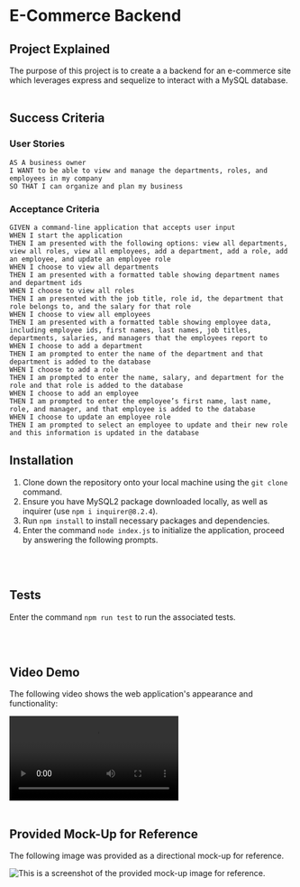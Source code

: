 # E-Commerce Backend

## Project Explained
The purpose of this project is to create a a backend for an e-commerce site which leverages express and sequelize to interact with a MySQL database.
<br></br>
## Success Criteria

### User Stories
```
AS A business owner
I WANT to be able to view and manage the departments, roles, and employees in my company
SO THAT I can organize and plan my business
```
### Acceptance Criteria
```
GIVEN a command-line application that accepts user input
WHEN I start the application
THEN I am presented with the following options: view all departments, view all roles, view all employees, add a department, add a role, add an employee, and update an employee role
WHEN I choose to view all departments
THEN I am presented with a formatted table showing department names and department ids
WHEN I choose to view all roles
THEN I am presented with the job title, role id, the department that role belongs to, and the salary for that role
WHEN I choose to view all employees
THEN I am presented with a formatted table showing employee data, including employee ids, first names, last names, job titles, departments, salaries, and managers that the employees report to
WHEN I choose to add a department
THEN I am prompted to enter the name of the department and that department is added to the database
WHEN I choose to add a role
THEN I am prompted to enter the name, salary, and department for the role and that role is added to the database
WHEN I choose to add an employee
THEN I am prompted to enter the employee’s first name, last name, role, and manager, and that employee is added to the database
WHEN I choose to update an employee role
THEN I am prompted to select an employee to update and their new role and this information is updated in the database

```

## Installation

1. Clone down the repository onto your local machine using the `git clone` command.
2. Ensure you have MySQL2 package downloaded locally, as well as inquirer (use `npm i inquirer@8.2.4`).
3. Run `npm install` to install necessary packages and dependencies.
4. Enter the command `node index.js` to initialize the application, proceed by answering the following prompts.

<br></br>

## Tests
Enter the command `npm run test` to run the associated tests.

<br></br>
## Video Demo

The following video shows the web application's appearance and functionality:

![This is a recording of the live webpage.](./assets/employee-tracker-demo-video.mp4)
<br></br>

## Provided Mock-Up for Reference

The following image was provided as a directional mock-up for reference.

![This is a screenshot of the provided mock-up image for reference.](./assets/12-sql-homework-mockup.png)
<br></br>


